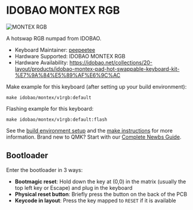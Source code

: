 # IDOBAO MONTEX RGB

![MONTEX RGB](https://idobao.github.io/assets/img/idobao-id27.png)

A hotswap RGB numpad from IDOBAO.

* Keyboard Maintainer: [peepeetee](https://github.com/peepeetee)
* Hardware Supported: IDOBAO MONTEX RGB
* Hardware Availability: https://idobao.net/collections/20-layout/products/idobao-montex-pad-hot-swappable-keyboard-kit-%E7%9A%84%E5%89%AF%E6%9C%AC

Make example for this keyboard (after setting up your build environment):

    make idobao/montex/v1rgb:default

Flashing example for this keyboard:

    make idobao/montex/v1rgb:default:flash

See the [build environment setup](https://docs.qmk.fm/#/getting_started_build_tools) and the [make instructions](https://docs.qmk.fm/#/getting_started_make_guide) for more information. Brand new to QMK? Start with our [Complete Newbs Guide](https://docs.qmk.fm/#/newbs).

## Bootloader

Enter the bootloader in 3 ways:

* **Bootmagic reset**: Hold down the key at (0,0) in the matrix (usually the top left key or Escape) and plug in the keyboard
* **Physical reset button**: Briefly press the button on the back of the PCB
* **Keycode in layout**: Press the key mapped to `RESET` if it is available
